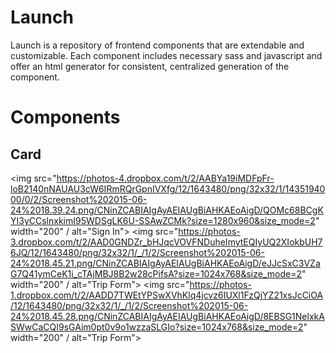 # Launch

Launch is a repository of frontend components that are extendable and customizable. Each component includes necessary sass and javascript and offer an html generator for consistent, centralized generation of the component.

# Components

## Card

<img src="https://photos-4.dropbox.com/t/2/AABYa19iMDFpFr-loB2140nNAUAU3cW6IRmRQrGpnIVXfg/12/1643480/png/32x32/1/1435194000/0/2/Screenshot%202015-06-24%2018.39.24.png/CNinZCABIAIgAyAEIAUgBiAHKAEoAigD/QOMc68BCgKYI3yCCslnxkimI95WDSgLK6U-SSAwZCMk?size=1280x960&size_mode=2" width="200" / alt="Sign In">
<img src="https://photos-3.dropbox.com/t/2/AAD0GNDZr_bHJqcVOVFNDuheImytEQIyUQ2XIokbUH76JQ/12/1643480/png/32x32/1/_/1/2/Screenshot%202015-06-24%2018.45.21.png/CNinZCABIAIgAyAEIAUgBiAHKAEoAigD/eJJcSxC3VZaG7Q41ymCeK1i_cTAjMBJ8B2w28cPifsA?size=1024x768&size_mode=2" width="200" / alt="Trip Form">
<img src="https://photos-1.dropbox.com/t/2/AADD7TWEtYPSwXVhKlq4jcvz6IUXl1FzQjYZ21xsJcCiOA/12/1643480/png/32x32/1/_/1/2/Screenshot%202015-06-24%2018.45.28.png/CNinZCABIAIgAyAEIAUgBiAHKAEoAigD/8EBSG1NelxkASWwCaCQI9sGAim0pt0v9o1wzzaSLGIo?size=1024x768&size_mode=2" width="200" / alt="Trip Form">